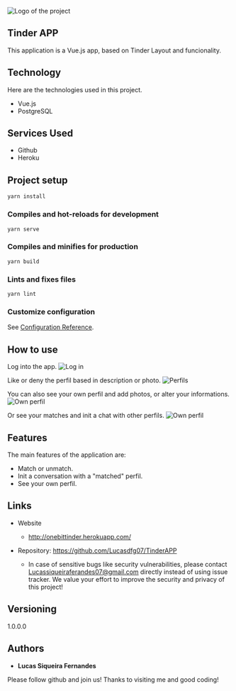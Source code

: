 ![Logo of the project](https://github.com/Lucasdfg07/TinderAPP/blob/master/public/logo.png)


## Tinder APP
This application is a Vue.js app, based on Tinder Layout and funcionality.


## Technology 

Here are the technologies used in this project.

* Vue.js
* PostgreSQL

## Services Used

* Github
* Heroku


## Project setup
```
yarn install
```

### Compiles and hot-reloads for development
```
yarn serve
```

### Compiles and minifies for production
```
yarn build
```

### Lints and fixes files
```
yarn lint
```

### Customize configuration
See [Configuration Reference](https://cli.vuejs.org/config/).

## How to use

Log into the app.
![Log in](https://github.com/Lucasdfg07/TinderAPP/blob/master/public/img1.png)

Like or deny the perfil based in description or photo.
![Perfils](https://github.com/Lucasdfg07/TinderAPP/blob/master/public/img2.png)

You can also see your own perfil and add photos, or alter your informations.
![Own perfil](https://github.com/Lucasdfg07/TinderAPP/blob/master/public/img3.png)


Or see your matches and init a chat with other perfils.
![Own perfil](https://github.com/Lucasdfg07/TinderAPP/blob/master/public/img4.png)

## Features

The main features of the application are:
 - Match or unmatch.
 - Init a conversation with a "matched" perfil.
 - See your own perfil.


## Links
  - Website
    - http://onebittinder.herokuapp.com/
    
    
  - Repository: https://github.com/Lucasdfg07/TinderAPP
    - In case of sensitive bugs like security vulnerabilities, please contact
      Lucassiqueiraferandes07@gmail.com directly instead of using issue tracker. We value your effort
      to improve the security and privacy of this project!

  ## Versioning

  1.0.0.0


  ## Authors

  * **Lucas Siqueira Fernandes** 

  Please follow github and join us!
  Thanks to visiting me and good coding!


